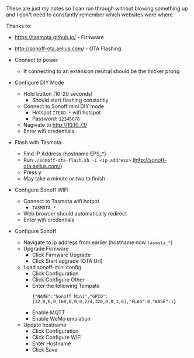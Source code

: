 These are just my notes so I can run through without blowing something up and I don't need to constantly remember which websites were where.

Thanks to:

- https://tasmota.github.io/ - Firmware
- http://sonoff-ota.aelius.com/ - OTA Flashing

- Connect to power
    - If connecting to an extension neutral should be the thicker prong
- Configure DIY Mode
    - Hold button (10-20 seconds)
        - Should start flashing constantly
    - Connect to Sonoff mini DIY mode
        - Hotspot `ITEAD-*` wifi hotspot
        - Password: `12345678`
    - Nagivate to http://10.10.7.1/
    - Enter wifi credentials
- Flash with Tasmota
    - Find IP Address (hostname EPS_*)
    - Run `./sonoff-ota-flash.sh -i <ip address>` (http://sonoff-ota.aelius.com/)
    - Press y
    - May take a minute or two to finish
- Configure Sonoff WIFI
    - Connect to Tasmota wifi hotpot
        - `TASMOTA_*`
    - Web browser should automatically redirect
    - Enter wifi credentials
- Configure Sonoff
    - Navigate to ip address from earlier (hostname now `tasmota_*`)
    - Upgrade Firmware
        - Click Firmware Upgrade
        - Click Start upgrade (OTA Url)
    - Load sonoff-mini config
        - Click Configuration
        - Click Configure Other
        - Enter the following Tempate
            ~~~
            {"NAME":"Sonoff Mini","GPIO":[32,0,0,0,160,0,0,0,224,320,0,0,1,0],"FLAG":0,"BASE":1}
            ~~~
        - Enable MQTT
        - Enable WeMo emulation
    - Update hostname
        - Click Configuration
        - Click Configure WiFi
        - Enter Hostname
        - Click Save
